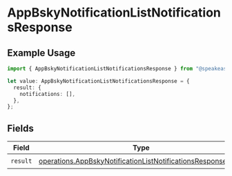 # AppBskyNotificationListNotificationsResponse

## Example Usage

```typescript
import { AppBskyNotificationListNotificationsResponse } from "@speakeasy-sdks/bluesky/models/operations";

let value: AppBskyNotificationListNotificationsResponse = {
  result: {
    notifications: [],
  },
};
```

## Fields

| Field                                                                                                                                      | Type                                                                                                                                       | Required                                                                                                                                   | Description                                                                                                                                |
| ------------------------------------------------------------------------------------------------------------------------------------------ | ------------------------------------------------------------------------------------------------------------------------------------------ | ------------------------------------------------------------------------------------------------------------------------------------------ | ------------------------------------------------------------------------------------------------------------------------------------------ |
| `result`                                                                                                                                   | [operations.AppBskyNotificationListNotificationsResponseBody](../../models/operations/appbskynotificationlistnotificationsresponsebody.md) | :heavy_check_mark:                                                                                                                         | N/A                                                                                                                                        |